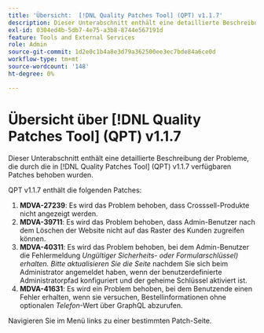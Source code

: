 ```yaml
---
title: 'Übersicht:  [!DNL Quality Patches Tool] (QPT) v1.1.7'
description: Dieser Unterabschnitt enthält eine detaillierte Beschreibung der Probleme, die durch die in Version 1.1.7  [!DNL Quality Patches Tool]  Patches behoben wurden.
exl-id: 0304ed4b-5db7-4e75-a3b8-8744e567191d
feature: Tools and External Services
role: Admin
source-git-commit: 1d2e0c1b4a8e3d79a362500ee3ec7bde84a6ce0d
workflow-type: tm+mt
source-wordcount: '148'
ht-degree: 0%

---
```


# Übersicht über [!DNL Quality Patches Tool] (QPT) v1.1.7

Dieser Unterabschnitt enthält eine detaillierte Beschreibung der Probleme, die durch die in [!DNL Quality Patches Tool] (QPT) v1.1.7 verfügbaren Patches behoben wurden.

QPT v1.1.7 enthält die folgenden Patches:

1. **MDVA-27239**: Es wird das Problem behoben, dass Crosssell-Produkte nicht angezeigt werden.
1. **MDVA-39711**: Es wird das Problem behoben, dass Admin-Benutzer nach dem Löschen der Website nicht auf das Raster des Kunden zugreifen können.
1. **MDVA-40311**: Es wird das Problem behoben, bei dem Admin-Benutzer die Fehlermeldung *Ungültiger Sicherheits- oder Formularschlüssel) erhalten. Bitte aktualisieren Sie die Seite* nachdem Sie sich beim Administrator angemeldet haben, wenn der benutzerdefinierte Administratorpfad konfiguriert und der geheime Schlüssel aktiviert ist.
1. **MDVA-41631**: Es wird ein Problem behoben, bei dem Benutzende einen Fehler erhalten, wenn sie versuchen, Bestellinformationen ohne optionalen *Telefon*-Wert über GraphQL abzurufen.


Navigieren Sie im Menü links zu einer bestimmten Patch-Seite.
